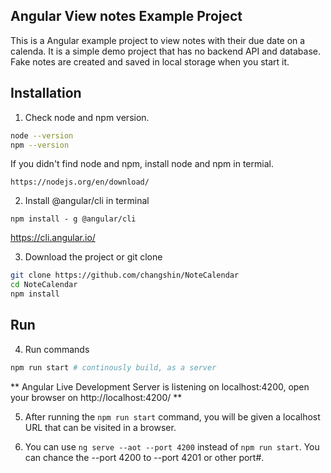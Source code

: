 
## Angular View notes Example Project

This is a Angular example project to view notes with their due date on a calenda.  It is a simple demo project that has no backend API and database. Fake notes are created and saved in local storage when you start it.

## Installation

1. Check node and npm version.

```bash
node --version
npm --version
```
If you didn't find node and npm, install node and npm in termial.

`https://nodejs.org/en/download/`


2. Install @angular/cli in terminal

`npm install - g @angular/cli`

 https://cli.angular.io/

3. Download the project or git clone

```bash
git clone https://github.com/changshin/NoteCalendar
cd NoteCalendar
npm install
```

## Run

4. Run commands

```bash
npm run start # continously build, as a server
```
** Angular Live Development Server is listening on localhost:4200, open your browser on http://localhost:4200/ **

5. After running the `npm run start` command, you will be given a localhost URL that can be visited in a browser.

6. You can use `ng serve --aot --port 4200` instead of `npm run start`. You can chance the --port 4200 to --port 4201 or other port#.